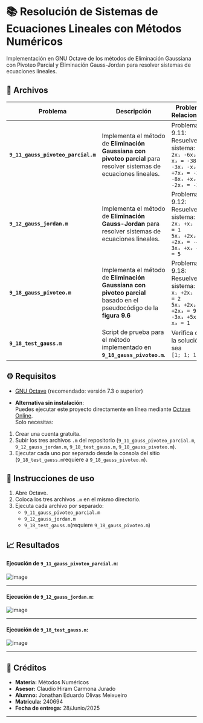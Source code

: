 # 📚 Resolución de Sistemas de Ecuaciones Lineales con Métodos Numéricos

Implementación en GNU Octave de los métodos de Eliminación Gaussiana con Pivoteo Parcial y Eliminación Gauss-Jordan para resolver sistemas de ecuaciones lineales.

## 📂 Archivos

| Problema | Descripción | Problema Relacionado |
|----------|-------------|----------------------|
| **`9_11_gauss_pivoteo_parcial.m`**  | Implementa el método de **Eliminación Gaussiana con pivoteo parcial** para resolver sistemas de ecuaciones lineales. | Problema 9.11: Resuelve el sistema:<br> `2x₁ -6x₂ -x₃ = -38` <br> `-3x₁ -x₂ +7x₃ = -34` <br> `-8x₁ +x₂ -2x₃ = -20` |
| **`9_12_gauss_jordan.m`**  | Implementa el método de **Eliminación Gauss-Jordan** para resolver sistemas de ecuaciones lineales. | Problema 9.12: Resuelve el sistema:<br> `2x₁ +x₂ -x₃ = 1` <br> `5x₁ +2x₂ +2x₃ = -4` <br> `3x₁ +x₂ +x₃ = 5` |
| **`9_18_gauss_pivoteo.m`**  | Implementa el método de **Eliminación Gaussiana con pivoteo parcial** basado en el pseudocódigo de la **figura 9.6** | Problema 9.18: Resuelve el sistema:<br> `x₁ +2x₂ -x₃ = 2` <br> `5x₁ +2x₂ +2x₃ = 9` <br> `-3x₁ +5x₂ -x₃ = 1` |
| **`9_18_test_gauss.m`**  | Script de prueba para el método implementado en **`9_18_gauss_pivoteo.m`**. | Verifica que la solución sea <br> `[1; 1; 1]` |


## ⚙️ Requisitos

- [GNU Octave](https://www.gnu.org/software/octave/) (recomendado: versión 7.3 o superior)

- **Alternativa sin instalación**:  
  Puedes ejecutar este proyecto directamente en línea mediante [Octave Online](https://octave-online.net).  
  Solo necesitas:
1. Crear una cuenta gratuita.
2. Subir los tres archivos `.m` del repositorio (`9_11_gauss_pivoteo_parcial.m`, `9_12_gauss_jordan.m`, `9_18_test_gauss.m`, `9_18_gauss_pivoteo.m`).
3. Ejecutar cada uno por separado desde la consola del sitio (`9_18_test_gauss.m`requiere a `9_18_gauss_pivoteo.m`).

## 🚀 Instrucciones de uso

1. Abre Octave.
2. Coloca los tres archivos `.m` en el mismo directorio.
3. Ejecuta cada archivo por separado:
   - `9_11_gauss_pivoteo_parcial.m`
   - `9_12_gauss_jordan.m`
   - `9_18_test_gauss.m`(requiere `9_18_gauss_pivoteo.m`)

## 📈 Resultados

#### Ejecución de `9_11_gauss_pivoteo_parcial.m`:
![image](https://github.com/user-attachments/assets/cf3a09e4-66d4-47d2-af98-4ef30bece1d0)

---
#### Ejecución de `9_12_gauss_jordan.m`:
![image](https://github.com/user-attachments/assets/d4df94dc-4722-4e39-a7f7-5cc7eea3ed1b)

---

#### Ejecución de `9_18_test_gauss.m`:
![image](https://github.com/user-attachments/assets/3801fe00-a15c-48b2-b2c0-41c3e6c43ec0)

---

## 🧾 Créditos
- **Materia:** Métodos Numéricos
- **Asesor:** Claudio Hiram Carmona Jurado
- **Alumno:** Jonathan Eduardo Olivas Meixueiro
- **Matricula:** 240694
- **Fecha de entrega:** 28/Junio/2025

---
